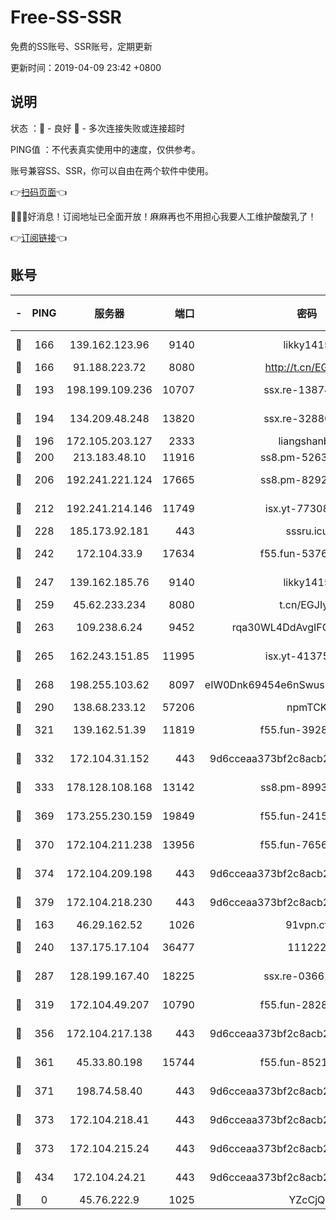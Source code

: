 # Free-SS-SSR

免费的SS账号、SSR账号，定期更新

更新时间：2019-04-09 23:42 +0800

## 说明

状态     ：🙂 - 良好 🙁 - 多次连接失败或连接超时

PING值   ：不代表真实使用中的速度，仅供参考。

账号兼容SS、SSR，你可以自由在两个软件中使用。

👉[扫码页面](https://liesauer.github.io/Free-SS-SSR/)👈

🎉🎉🎉好消息！订阅地址已全面开放！麻麻再也不用担心我要人工维护酸酸乳了！

👉[订阅链接](https://www.liesauer.net/yogurt/subscribe?ACCESS_TOKEN=DAYxR3mMaZAsaqUb)👈

## 账号

|-|PING|服务器|端口|密码|加密方式|区域|
|:----:|:----:|:-----:|-----:|:----:|:----:|:----:|
|🙂|166|139.162.123.96|9140|likky1415|aes-256-cfb|JP|
|🙂|166|91.188.223.72|8080|http://t.cn/EGJIyrl|rc4-md5|RU|
|🙂|193|198.199.109.236|10707|ssx.re-13874439|aes-256-cfb|US|
|🙂|194|134.209.48.248|13820|ssx.re-32880838|aes-256-cfb|US|
|🙂|196|172.105.203.127|2333|liangshanbo|chacha20|JP|
|🙂|200|213.183.48.10|11916|ss8.pm-52634377|rc4-md5|RU|
|🙂|206|192.241.221.124|17665|ss8.pm-82928161|aes-256-cfb|US|
|🙂|212|192.241.214.146|11749|isx.yt-77308300|aes-256-cfb|US|
|🙂|228|185.173.92.181|443|sssru.icu|rc4-md5|RU|
|🙂|242|172.104.33.9|17634|f55.fun-53762067|aes-256-cfb|SG|
|🙂|247|139.162.185.76|9140|likky1415|aes-256-cfb|DE|
|🙂|259|45.62.233.234|8080|t.cn/EGJIyrl|rc4-md5|CA|
|🙂|263|109.238.6.24|9452|rqa30WL4DdAvgIFG6Fs3znzTa|aes-256-cfb|FR|
|🙂|265|162.243.151.85|11995|isx.yt-41375663|aes-256-cfb|US|
|🙂|268|198.255.103.62|8097|eIW0Dnk69454e6nSwuspv9DmS201tQ0D|aes-256-cfb|US|
|🙂|290|138.68.233.12|57206|npmTCK|rc4-md5|US|
|🙂|321|139.162.51.39|11819|f55.fun-39283378|aes-256-cfb|SG|
|🙂|332|172.104.31.152|443|9d6cceaa373bf2c8acb22e60b6a58be6|aes-256-cfb|US|
|🙂|333|178.128.108.168|13142|ss8.pm-89937130|aes-256-cfb|SG|
|🙂|369|173.255.230.159|19849|f55.fun-24159116|aes-256-cfb|US|
|🙂|370|172.104.211.238|13956|f55.fun-76569711|aes-256-cfb|US|
|🙂|374|172.104.209.198|443|9d6cceaa373bf2c8acb22e60b6a58be6|aes-256-cfb|US|
|🙂|379|172.104.218.230|443|9d6cceaa373bf2c8acb22e60b6a58be6|aes-256-cfb|US|
|🙂|163|46.29.162.52|1026|91vpn.cf|rc4-md5|RU|
|🙂|240|137.175.17.104|36477|111222|aes-256-cfb|US|
|🙂|287|128.199.167.40|18225|ssx.re-03661260|aes-256-cfb|SG|
|🙂|319|172.104.49.207|10790|f55.fun-28286043|aes-256-cfb|SG|
|🙂|356|172.104.217.138|443|9d6cceaa373bf2c8acb22e60b6a58be6|aes-256-cfb|US|
|🙂|361|45.33.80.198|15744|f55.fun-85216829|aes-256-cfb|US|
|🙂|371|198.74.58.40|443|9d6cceaa373bf2c8acb22e60b6a58be6|aes-256-cfb|US|
|🙂|373|172.104.218.41|443|9d6cceaa373bf2c8acb22e60b6a58be6|aes-256-cfb|US|
|🙂|373|172.104.215.24|443|9d6cceaa373bf2c8acb22e60b6a58be6|aes-256-cfb|US|
|🙁|434|172.104.24.21|443|9d6cceaa373bf2c8acb22e60b6a58be6|aes-256-cfb|US|
|🙁|0|45.76.222.9|1025|YZcCjQ|rc4-md5|JP|
